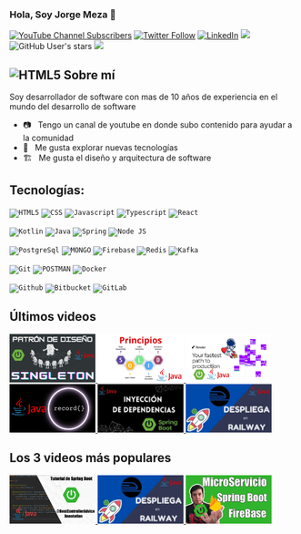 ### Hola, Soy Jorge Meza 👋

[![YouTube Channel Subscribers](https://img.shields.io/youtube/channel/subscribers/UCKLYlrbPnf9DdfqxKkYbHOQ?style=social)](https://www.youtube.com/channel/UCKLYlrbPnf9DdfqxKkYbHOQ?sub_confirmation=1)
[![Twitter Follow](https://img.shields.io/twitter/follow/JorgeMezaP7?style=social)](https://twitter.com/JorgeMezaP7)
[![LinkedIn](https://img.shields.io/badge/linkedin-%230077B5.svg?style=normal&logo=linkedin&logoColor=white)](https://www.linkedin.com/in/jorge-meza-b5401236)
![](https://img.shields.io/github/followers/jorgemezapaz?label=follow&logo=github&style=flat-square)
![GitHub User's stars](https://img.shields.io/github/stars/jorgemezapaz?label=%E2%AD%90GitHub%20stars&style=flat-square)
![](https://komarev.com/ghpvc/?username=jorgemezapaz&style=flat-square&color=ff69b4)

## <img height="50" src="https://www.vectorlogo.zone/logos/github/github-icon.svg" alt="HTML5"/> Sobre mí

Soy desarrollador de software con mas de 10 años de experiencia en el mundo del desarrollo de software

- 📷 &nbsp; Tengo un canal de youtube en donde subo contenido para ayudar a la comunidad
- 🤔 &nbsp; Me gusta explorar nuevas tecnologías
- 🏗️ &nbsp; Me gusta el diseño y arquitectura de software

## Tecnologías:

<code><img height="40" src="https://www.vectorlogo.zone/logos/w3_html5/w3_html5-icon.svg" alt="HTML5"/></code>
<code><img height="50" src="https://www.vectorlogo.zone/logos/w3_css/w3_css-official.svg" alt="CSS"/></code>
<code><img height="50" src="https://upload.vectorlogo.zone/logos/javascript/images/239ec8a4-163e-4792-83b6-3f6d96911757.svg" alt="Javascript"/></code>
<code><img height="50" src="https://www.vectorlogo.zone/logos/typescriptlang/typescriptlang-icon.svg" alt="Typescript"/></code>
<code><img height="50" src="https://cdn.iconscout.com/icon/free/png-256/react-3-1175109.png" alt="React"/></code>

<code><img height="40" src="https://www.vectorlogo.zone/logos/kotlinlang/kotlinlang-icon.svg" alt="Kotlin"/></code>
<code><img height="50" src="https://cdn.iconscout.com/icon/free/png-256/java-60-1174953.png" alt="Java"/></code>
<code><img height="40" src="https://raw.githubusercontent.com/bablubambal/All_logo_and_pictures/7c0ac2ceb9f9d24992ec393d11fa7337d2f92466/frameworks/spring.svg" alt="Spring"/></code>
<code><img height="40" src="https://cdn.iconscout.com/icon/free/png-256/node-js-1-1174935.png" alt="Node JS"/></code>

<code><img height="50" src="https://www.vectorlogo.zone/logos/postgresql/postgresql-vertical.svg" alt="PostgreSql"/></code>
<code><img height="50" src="https://davidrengifo.files.wordpress.com/2017/09/mongodb-logo.png" alt="MONGO"/></code>
<code><img height="50" src="https://www.vectorlogo.zone/logos/firebase/firebase-icon.svg" alt="Firebase"/></code>
<code><img height="50" src="https://raw.githubusercontent.com/bablubambal/All_logo_and_pictures/7c0ac2ceb9f9d24992ec393d11fa7337d2f92466/databases/redis.svg" alt="Redis"/></code>
<code><img height="50" src="https://www.vectorlogo.zone/logos/apache_kafka/apache_kafka-ar21.svg" alt="Kafka"/></code>


<code><img height="50" src="https://www.vectorlogo.zone/logos/git-scm/git-scm-icon.svg" alt="Git"/></code>
<code><img height="50" src="https://cdn.iconscout.com/icon/free/png-256/postman-3521648-2945092.png" alt="POSTMAN"/></code>
<code><img height="50" src="https://raw.githubusercontent.com/bablubambal/All_logo_and_pictures/7c0ac2ceb9f9d24992ec393d11fa7337d2f92466/cloud/docker.svg" alt="Docker"/></code>

<code><img height="50" src="https://raw.githubusercontent.com/bablubambal/All_logo_and_pictures/7c0ac2ceb9f9d24992ec393d11fa7337d2f92466/cloud/github.svg" alt="Github"/></code>
<code><img height="50" src="https://raw.githubusercontent.com/bablubambal/All_logo_and_pictures/7c0ac2ceb9f9d24992ec393d11fa7337d2f92466/cloud/bitbucketV2.svg" alt="Bitbucket"/></code>
<code><img height="50" src="https://raw.githubusercontent.com/bablubambal/All_logo_and_pictures/7c0ac2ceb9f9d24992ec393d11fa7337d2f92466/cloud/gitlab.svg" alt="GitLab"/></code>

## Últimos videos

<a href='https://youtu.be/4vsUheS9jt8' target='_blank'>
  <img width='30%' src='./img/Singleton.png' alt='Patron de diseño - singleton' />
</a>
<a href='https://youtu.be/5iAplhF2CrY' target='_blank'>
  <img width='30%' src='./img/Principios.png' alt='Principios Solid' />
</a>
<a href='https://youtu.be/aZMUofmZQr8' target='_blank'>
  <img width='30%' src='./img/Despliegues en render.png' alt='Despliega tu api en render' />
</a>
<a href='https://youtu.be/yTLoTnDa0WA' target='_blank'>
  <img width='30%' src='./img/Java record.png' alt='Java record' />
</a>
<a href='https://youtu.be/A6ndrcq-WBQ' target='_blank'>
  <img width='30%' src='./img/10.webp' alt='3 Formas de realizar inyección de dependencias - Spring boot' />
</a>
<a href='https://youtu.be/4uaS90tCM18' target='_blank'>
  <img width='30%' src='./img/09.webp' alt='Despliega tu API con Spring boot en menos de 5 minuto con Railway!! 🚀🚀🚀' />
</a>

## Los 3 videos más populares

<a href='https://youtu.be/GfIL78RxEx8' target='_blank'>
  <img width='30%' src='./img/top 1.webp' alt='Spring Boot Avanzado - Manejo de excepciones nivel Pro' />
</a>
<a href='https://youtu.be/4uaS90tCM18' target='_blank'>
  <img width='30%' src='./img/09.webp' alt='Despliega tu API con Spring boot en menos de 5 minuto con Railway!! 🚀🚀🚀' />
</a>
<a href='https://youtu.be/wixOf-3BL44' target='_blank'>
  <img width='30%' src='./img/Spring boot con firebase.webp' alt='Springboot con Firebase' />
</a>

